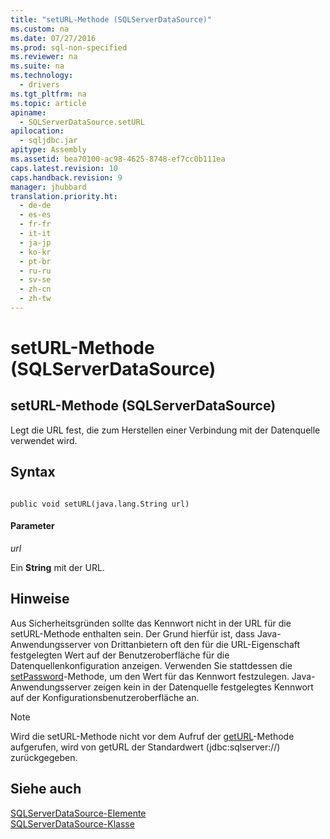 ```yaml
---
title: "setURL-Methode (SQLServerDataSource)"
ms.custom: na
ms.date: 07/27/2016
ms.prod: sql-non-specified
ms.reviewer: na
ms.suite: na
ms.technology: 
  - drivers
ms.tgt_pltfrm: na
ms.topic: article
apiname: 
  - SQLServerDataSource.setURL
apilocation: 
  - sqljdbc.jar
apitype: Assembly
ms.assetid: bea70100-ac98-4625-8748-ef7cc0b111ea
caps.latest.revision: 10
caps.handback.revision: 9
manager: jhubbard
translation.priority.ht: 
  - de-de
  - es-es
  - fr-fr
  - it-it
  - ja-jp
  - ko-kr
  - pt-br
  - ru-ru
  - sv-se
  - zh-cn
  - zh-tw
---
```

# setURL-Methode (SQLServerDataSource)
    
## setURL\-Methode \(SQLServerDataSource\)  
 Legt die URL fest, die zum Herstellen einer Verbindung mit der Datenquelle verwendet wird.  
  
## Syntax  
  
```  
  
public void setURL(java.lang.String url)  
```  
  
#### Parameter  
 *url*  
  
 Ein **String** mit der URL.  
  
## Hinweise  
 Aus Sicherheitsgründen sollte das Kennwort nicht in der URL für die setURL\-Methode enthalten sein. Der Grund hierfür ist, dass Java\-Anwendungsserver von Drittanbietern oft den für die URL\-Eigenschaft festgelegten Wert auf der Benutzeroberfläche für die Datenquellenkonfiguration anzeigen. Verwenden Sie stattdessen die [setPassword](../content/setPassword-Method--SQLServerDataSource-.md)\-Methode, um den Wert für das Kennwort festzulegen. Java\-Anwendungsserver zeigen kein in der Datenquelle festgelegtes Kennwort auf der Konfigurationsbenutzeroberfläche an.  
  
> [!NOTE]  
>  Wird die setURL\-Methode nicht vor dem Aufruf der [getURL](../content/getURL-Method--SQLServerDataSource-.md)\-Methode aufgerufen, wird von getURL der Standardwert \(jdbc:sqlserver:\/\/\) zurückgegeben.  
  
## Siehe auch  
 [SQLServerDataSource-Elemente](../content/SQLServerDataSource-Members.md)   
 [SQLServerDataSource-Klasse](../content/SQLServerDataSource-Class.md)  
  
  